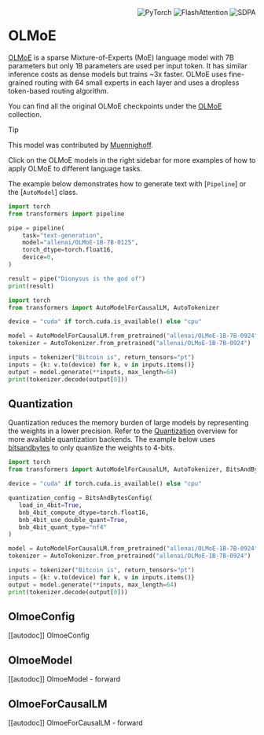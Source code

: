 <!--

Licensed under the Apache License, Version 2.0 (the "License"); you may not use this file except in compliance with
the License. You may obtain a copy of the License at

http://www.apache.org/licenses/LICENSE-2.0

Unless required by applicable law or agreed to in writing, software distributed under the License is distributed on
an "AS IS" BASIS, WITHOUT WARRANTIES OR CONDITIONS OF ANY KIND, either express or implied. See the License for the
specific language governing permissions and limitations under the License.

⚠️ Note that this file is in Markdown but contain specific syntax for our doc-builder (similar to MDX) that may not be
rendered properly in your Markdown viewer.

-->

<div style="float: right;">
<div class="flex flex-wrap space-x-1">
<img alt="PyTorch" src="https://img.shields.io/badge/PyTorch-DE3412?style=flat&logo=pytorch&logoColor=white">
<img alt="FlashAttention" src="https://img.shields.io/badge/%E2%9A%A1%EF%B8%8E%20FlashAttention-eae0c8?style=flat">
<img alt="SDPA" src="https://img.shields.io/badge/SDPA-DE3412?style=flat&logo=pytorch&logoColor=white">
</div>
</div>

# OLMoE

[OLMoE](https://huggingface.co/papers/2409.02060) is a sparse Mixture-of-Experts (MoE) language model with 7B parameters but only 1B parameters are used per input token. It has similar inference costs as dense models but trains ~3x faster. OLMoE uses fine-grained routing with 64 small experts in each layer and uses a dropless token-based routing algorithm.

You can find all the original OLMoE checkpoints under the [OLMoE](https://huggingface.co/collections/allenai/olmoe-november-2024-66cf678c047657a30c8cd3da) collection.

> [!TIP]
> This model was contributed by [Muennighoff](https://hf.co/Muennighoff).
>
> Click on the OLMoE models in the right sidebar for more examples of how to apply OLMoE to different language tasks.

The example below demonstrates how to generate text with [`Pipeline`] or the [`AutoModel`] class.

<hfoptions id="usage">
<hfoption id="Pipeline">

```py
import torch
from transformers import pipeline

pipe = pipeline(
    task="text-generation",
    model="allenai/OLMoE-1B-7B-0125",
    torch_dtype=torch.float16,
    device=0,
)

result = pipe("Dionysus is the god of")
print(result)
```

</hfoption>
<hfoption id="AutoModel">

```py
import torch
from transformers import AutoModelForCausalLM, AutoTokenizer

device = "cuda" if torch.cuda.is_available() else "cpu"

model = AutoModelForCausalLM.from_pretrained("allenai/OLMoE-1B-7B-0924", attn_implementation="sdpa", torch_dtype="auto", device_map="auto").to(device)
tokenizer = AutoTokenizer.from_pretrained("allenai/OLMoE-1B-7B-0924")

inputs = tokenizer("Bitcoin is", return_tensors="pt")
inputs = {k: v.to(device) for k, v in inputs.items()}
output = model.generate(**inputs, max_length=64)
print(tokenizer.decode(output[0]))
```

## Quantization

Quantization reduces the memory burden of large models by representing the weights in a lower precision. Refer to the [Quantization](../quantization/overview) overview for more available quantization backends.
The example below uses [bitsandbytes](../quantization/bitsandbytes) to only quantize the weights to 4-bits.

```py
import torch
from transformers import AutoModelForCausalLM, AutoTokenizer, BitsAndBytesConfig

device = "cuda" if torch.cuda.is_available() else "cpu"

quantization_config = BitsAndBytesConfig(
   load_in_4bit=True,
   bnb_4bit_compute_dtype=torch.float16,
   bnb_4bit_use_double_quant=True,
   bnb_4bit_quant_type="nf4"
)

model = AutoModelForCausalLM.from_pretrained("allenai/OLMoE-1B-7B-0924", attn_implementation="sdpa", torch_dtype="auto", device_map="auto", quantization_config=quantization_config).to(device)
tokenizer = AutoTokenizer.from_pretrained("allenai/OLMoE-1B-7B-0924")

inputs = tokenizer("Bitcoin is", return_tensors="pt")
inputs = {k: v.to(device) for k, v in inputs.items()}
output = model.generate(**inputs, max_length=64)
print(tokenizer.decode(output[0]))
```

## OlmoeConfig

[[autodoc]] OlmoeConfig

## OlmoeModel

[[autodoc]] OlmoeModel
    - forward

## OlmoeForCausalLM

[[autodoc]] OlmoeForCausalLM
    - forward

